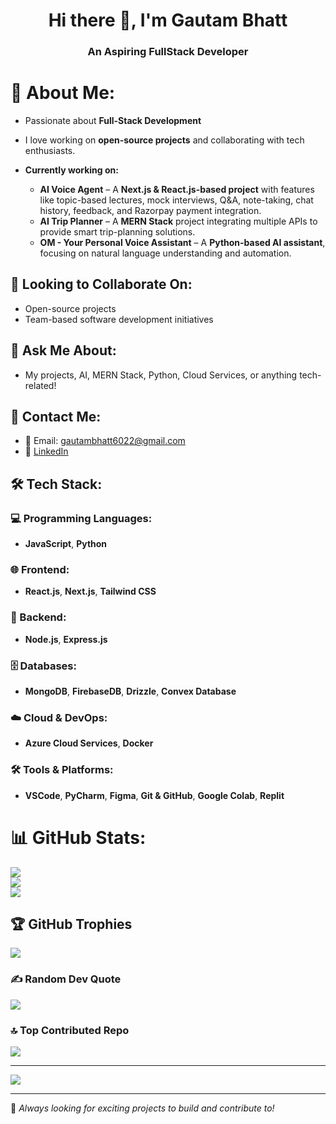 <h1 align="center">Hi there 👋, I'm Gautam Bhatt</h1>
<h3 align="center">An Aspiring FullStack Developer</h3>

# 💫 About Me:
- Passionate about **Full-Stack Development**
- I love working on **open-source projects** and collaborating with tech enthusiasts.
  
- **Currently working on:**
  - **AI Voice Agent** – A **Next.js & React.js-based project** with features like topic-based lectures, mock interviews, Q&A, note-taking, chat history, feedback, and 
    Razorpay payment integration.   
  - **AI Trip Planner** – A **MERN Stack** project integrating multiple APIs to provide smart trip-planning solutions.  
  - **OM - Your Personal Voice Assistant** – A **Python-based AI assistant**, focusing on natural language understanding and automation.  

## 👯 Looking to Collaborate On:
- Open-source projects  
- Team-based software development initiatives  

## 💬 Ask Me About:
- My projects, AI, MERN Stack, Python, Cloud Services, or anything tech-related!

## 📩 Contact Me:
- 📧 Email: gautambhatt6022@gmail.com  
- 💼 [LinkedIn](https://www.linkedin.com/in/gautam-bhatt)

## 🛠️ Tech Stack:
### 💻 Programming Languages:
- **JavaScript**, **Python**  

### 🌐 Frontend:
- **React.js**, **Next.js**, **Tailwind CSS**  

### 🔧 Backend:
- **Node.js**, **Express.js**  

### 🗄️ Databases:
- **MongoDB**, **FirebaseDB**, **Drizzle**, **Convex Database**  

### ☁️ Cloud & DevOps:
- **Azure Cloud Services**, **Docker**  

### 🛠️ Tools & Platforms:
- **VSCode**, **PyCharm**, **Figma**, **Git & GitHub**, **Google Colab**, **Replit**

  
# 📊 GitHub Stats:
![](https://github-readme-stats.vercel.app/api?username=gautambhattcse&theme=dark&hide_border=false&include_all_commits=false&count_private=false)<br/>
![](https://github-readme-streak-stats.herokuapp.com/?user=gautambhattcse&theme=dark&hide_border=false)<br/>
![](https://github-readme-stats.vercel.app/api/top-langs/?username=gautambhattcse&theme=dark&hide_border=false&include_all_commits=false&count_private=false&layout=compact)

## 🏆 GitHub Trophies
![](https://github-profile-trophy.vercel.app/?username=gautambhattcse&theme=radical&no-frame=false&no-bg=false&margin-w=4)

### ✍️ Random Dev Quote
![](https://quotes-github-readme.vercel.app/api?type=horizontal&theme=radical)

### 🔝 Top Contributed Repo
![](https://github-contributor-stats.vercel.app/api?username=gautambhattcse&limit=5&theme=dark&combine_all_yearly_contributions=true)

---
[![](https://visitcount.itsvg.in/api?id=gautambhattcse&icon=2&color=0)](https://visitcount.itsvg.in)

---

🚀 *Always looking for exciting projects to build and contribute to!*  

